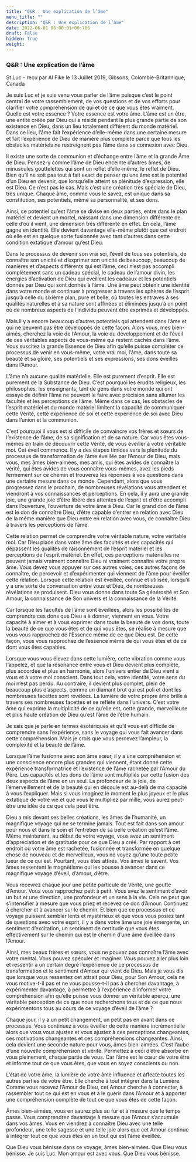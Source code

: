 ```yaml
---
title: "Q&R : Une explication de l’âme"
menu_title: ""
description: "Q&R : Une explication de l’âme"
date: 2022-06-01 06:00:01+00:786
draft: False
hidden: True
weight:
---
```

### Q&R : Une explication de l’âme

St Luc - reçu par Al Fike le 13 Juillet 2019, Gibsons, Colombie-Britannique, Canada

Je suis Luc et je suis venu vous parler de l’âme puisque c’est le point central de votre rassemblement, de vos questions et de vos efforts pour clarifier votre compréhension de qui et de ce que vous êtes vraiment. Quelle est votre essence ? Votre essence est votre âme. L’âme est un être, une entité créée par Dieu qui a résidé pendant la plus grande partie de son existence en Dieu, dans un lieu totalement différent du monde matériel. Dans ce lieu, l’âme fait l’expérience d’elle-même dans une certaine mesure et fait l’expérience de Dieu de manière plus complète parce que tous les obstacles matériels ne restreignent pas l’âme dans sa connexion avec Dieu.

Il existe une sorte de communion et d’échange entre l’âme et la grande Âme de Dieu. Pensez-y comme l’âme de Dieu enceinte d’autres âmes, de minuscules gouttelettes qui sont un reflet d’elle-même, le reflet de Dieu. Bien qu’il ne soit pas tout à fait exact de penser qu’une âme est le potentiel d’un Dieu en devenir, que lorsqu’elle atteint sa plénitude d’expression, elle est Dieu. Ce n’est pas le cas. Mais c’est une création très spéciale de Dieu, très unique. Chaque âme, comme vous le savez, est unique dans sa constitution, ses potentiels, même sa personnalité, et ses dons.

Ainsi, ce potentiel qu’est l’âme se divise en deux parties, entre dans le plan matériel et devient un mortel, naissant dans une dimension différente de celle d’où il vient, une dimension très différente en effet. En cela, l’âme gagne en identité. Elle devient davantage elle-même plutôt que cet endroit où elle est en quelque sorte fusionnée avec tant d’autres dans cette condition extatique d’amour qu’est Dieu.

Dans le processus de devenir son vrai soi, l’éveil de tous ses potentiels, de connaître son unicité et d’exprimer son unicité de beaucoup, beaucoup de manières et d’aspects différents qui est l’âme, ceci n’est pas accompli complètement sans un cadeau spécial, le cadeau de l’amour divin, les énergies d’activation de Dieu qui éveillent les cadeaux et les potentiels donnés par Dieu qui sont donnés à l’âme. Une âme peut obtenir une identité dans votre monde et continuer à progresser à travers les sphères de l’esprit jusqu’à celle du sixième plan, pure et belle, où toutes les entraves à ses qualités naturelles et à sa nature sont affinées et éliminées jusqu’à un point où de nombreux aspects de l’individu peuvent être exprimés et développés.

Mais il y a encore beaucoup d’autres potentiels qui attendent dans l’âme et qui ne peuvent pas être développés de cette façon. Alors vous, mes bien-aimés, cherchez la voie de l’Amour, la voie du développement et de l’éveil de ces véritables aspects de vous-même qui restent cachés dans l’âme. Vous suscitez la grande Essence de Dieu afin qu’elle puisse compléter ce processus de venir en vous-même, votre vrai moi, l’âme, dans toute sa beauté et sa gloire, ses potentiels et ses expressions, ses dons éveillés dans l’Amour.

L’âme n’a aucune qualité matérielle. Elle est purement d’esprit. Elle est purement de la Substance de Dieu. C’est pourquoi les érudits religieux, les philosophes, les enseignants, tant de gens dans votre monde qui ont essayé de définir l’âme ne peuvent le faire avec précision sans allumer les facultés et les perceptions de l’âme. Même dans ce cas, les obstacles de l’esprit matériel et du monde matériel limitent la capacité de communiquer cette Vérité, cette expérience de soi et cette expérience de soi avec Dieu dans l’union et la communion.

C’est pourquoi il vous est si difficile de convaincre vos frères et sœurs de l’existence de l’âme, de sa signification et de sa nature. Car vous êtes vous-mêmes en train de découvrir cette Vérité, de vous éveiller à votre véritable moi. Cet éveil commence. Il y a des étapes timides vers la plénitude du processus de transformation de l’âme éveillée par l’Amour de Dieu, mais vous, mes âmes bien-aimées, mes amis, qui êtes avides de connaître la vérité, qui êtes avides de vous connaître vous-mêmes, avez les pieds fermement sur ce chemin et trouverez les réponses à vos questions dans une certaine mesure dans ce monde. Cependant, alors que vous progressez dans le prochain, de nombreuses révélations vous attendent et viendront à vos connaissances et perceptions. En cela, il y aura une grande joie, une grande joie d’être libéré des attentes de l’esprit et d’être accompli dans l’ouverture, l’ouverture de votre âme à Dieu. Car le grand don de l’âme est le don de connaître Dieu, d’être capable d’entrer en relation avec Dieu de la même manière que Dieu entre en relation avec vous, de connaître Dieu à travers les perceptions de l’âme.

Cette relation permet de comprendre votre véritable nature, votre véritable moi. Car Dieu place dans votre âme des facultés et des capacités qui dépassent les qualités de raisonnement de l’esprit matériel et les perceptions de l’esprit matériel. En effet, ces perceptions matérielles ne peuvent jamais vraiment connaître Dieu ni vraiment connaître votre propre âme. Vous devez vous appuyer sur ces autres voies, ces autres façons de connaître, de percevoir et d’expérimenter qui viennent de l’âme pour éveiller cette relation. Lorsque cette relation est éveillée, connue et utilisée, lorsqu’il y a une sorte de conversation entre vous et Dieu, de nombreuses révélations se produisent. Dieu vous donne dans toute Sa générosité et Son Amour, la connaissance de Son univers et la connaissance de la Vérité.

Car lorsque les facultés de l’âme sont éveillées, alors les possibilités de comprendre ces dons que Dieu a à donner, viennent en vous. Votre capacité à aimer et à vous exprimer dans toute la beauté de vos dons, toute la beauté de ce que vous êtes et de qui vous êtes, se réalise à mesure que vous vous rapprochez de l’Essence même de ce que Dieu est. De cette façon, vous vous rapprochez de l’essence même de qui vous êtes et de ce dont vous êtes capables.

Lorsque vous vous élevez dans cette lumière, cette vibration comme vous l’appelez, et que la résonance entre vous et Dieu devient plus complète, plus accordée et plus en harmonie, alors l’univers entier de Dieu vient à vous et à votre moi conscient. Dans tout cela, votre identité, votre sens du moi n’est pas perdu. Au contraire, il devient plus complet, plein de beaucoup plus d’aspects, comme un diamant brut qui est poli et dont les nombreuses facettes sont révélées. La lumière de votre propre âme brille à travers ses nombreuses facettes et se reflète dans l’univers. C’est votre âme qui exprime la multiplicité de ce qu’elle est, cette grande, merveilleuse et plus haute création de Dieu qu’est l’âme de l’être humain.

Je sais que je parle en termes ésotériques et qu’il vous est difficile de comprendre sans l’expérience, sans le voyage qui vous fait avancer dans cette compréhension. Mais je crois que vous percevez l’ampleur, la complexité et la beauté de l’âme.

Lorsque l’âme fusionne avec son âme sœur, il y a une compréhension et une conscience encore plus grandes qui viennent, étant donné cette expérience transformatrice et l’existence de l’âme rachetée par l’Amour du Père. Les capacités et les dons de l’âme sont multipliés par cette fusion des deux aspects de l’âme en un seul. La profondeur de la joie, de l’émerveillement et de la beauté qui en découle est au-delà de ma capacité à vous l’expliquer. Mais si vous imaginez le moment le plus joyeux et le plus extatique de votre vie et que vous le multipliez par mille, vous aurez peut-être une idée de ce que cela peut être.

Dieu a mis devant ses belles créations, les âmes de l’humanité, un magnifique voyage qui ne se termine jamais. Tout est fait dans son amour pour nous et dans le soin et l’entretien de sa belle création qu’est l’âme. Même maintenant, au début de votre voyage, vous avez un sentiment d’appréciation et de gratitude pour ce que Dieu a créé. Par rapport à cet endroit où votre âme est rachetée, fusionnée et transformée en quelque chose de nouveau et de merveilleux, vous ne voyez qu’une toute petite lueur de ce qui est. Pourtant, vous êtes attirés. Vos âmes le savent. Vos âmes ressentent le magnétisme qui les pousse à avancer dans ce magnifique voyage d’éveil, d’amour, d’être.

Vous recevrez chaque jour une petite particule de Vérité, une goutte d’Amour. Vous vous rapprochez petit à petit. Vous avez le sentiment d’avoir un but et une direction, une profondeur et un sens à la vie. Cela ne peut que s’intensifier à mesure que vous priez et recevez ce don d’Amour. Continuez à chercher et à avancer sur le chemin. Et bien que ce processus et ce voyage puissent sembler lents et mystérieux et que vous vous posiez tant de questions avec votre esprit, il y a dans votre âme une joie émergente, un sentiment d’excitation, un sentiment de certitude que vous êtes effectivement sur le chemin qui est le chemin d’une âme éveillée dans l’Amour.

Ainsi, mes beaux frères et sœurs, vous ne pouvez pas connaître l’âme avec votre mental. Vous pouvez spéculer et imaginer. Vous pouvez aller plus loin et ressentir à un certain degré l’expérience de ce processus de transformation et le sentiment d’Amour qui vient de Dieu. Mais je vous dis que lorsque vous ressentez cet attrait pour Dieu, pour Son Amour, cela ne vous motive-t-il pas et ne vous pousse-t-il pas à chercher davantage, à expérimenter davantage, à permettre à l’expérience d’informer votre compréhension afin qu’elle puisse vous donner un véritable aperçu, une véritable perception de ce que nous recherchons tous et de ce que nous expérimentons tous au cours de ce voyage d’éveil de l’âme ?

Chaque jour, il y a un petit changement, un petit pas en avant dans ce processus. Vous continuez à vous éveiller de cette manière incrémentielle alors que vous vous ajustez et vous ajustez à ces perceptions changeantes, ces motivations changeantes et ces compréhensions changeantes. Ainsi, cela devient une seconde nature pour vous, âmes bien-aimées. C’est l’aube d’une nouvelle compréhension et vérité. Permettez à ceci d’être absorbé en vous pleinement, chaque partie de vous. Car l’âme est le cœur de votre être et informe tout ce que vous êtes, que vous en soyez conscients ou non.

L’état de votre âme, la lumière de votre âme influence et affecte toutes les autres parties de votre être. Elle cherche à tout intégrer dans la Lumière. Comme vous recevez l’Amour de Dieu, cet Amour cherche à connecter, à rassembler tout ce qui est en vous et à le guérir dans l’Amour et à apporter une compréhension complète de tout ce que vous êtes de cette façon.

Âmes bien-aimées, vous en saurez plus au fur et à mesure que le temps passe. Vous comprendrez davantage à mesure que l’Amour s’accumule dans vos âmes. Vous en viendrez à connaître Dieu avec une telle profondeur, une telle sagesse et une telle joie alors que cet Amour continue à intégrer tout ce que vous êtes en un tout qui est l’âme éveillée.

Que Dieu vous bénisse dans ce voyage, âmes bien-aimées. Que Dieu vous bénisse. Je suis Luc. Mon amour est avec vous. Que Dieu vous bénisse.



